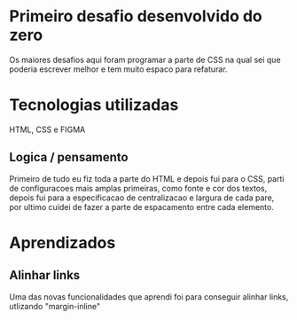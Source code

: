 # Primeiro desafio desenvolvido do zero
Os maiores desafios aqui foram programar a parte de CSS na qual sei que poderia escrever melhor e tem muito espaco para refaturar.

# Tecnologias utilizadas
HTML, CSS e FIGMA

## Logica / pensamento
Primeiro de tudo eu fiz toda a parte do HTML e depois fui para o CSS, parti de configuracoes mais amplas primeiras, como fonte e cor dos textos, depois fui para a especificacao de centralizacao e largura de cada pare, por ultimo cuidei de fazer a parte de espacamento entre cada elemento.

# Aprendizados
## Alinhar links
Uma das novas funcionalidades que aprendi foi para conseguir alinhar links, utlizando "margin-inline"